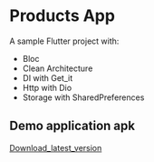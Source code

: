 # Products App

A sample Flutter project with:

* Bloc
* Clean Architecture
* DI with Get_it
* Http with Dio
* Storage with SharedPreferences

## Demo application apk
[Download_latest_version](https://drive.google.com/file/d/1BS-Q-yilYcQjScuiSKS1XwRg_iG2-aIt/view?usp=sharing)





